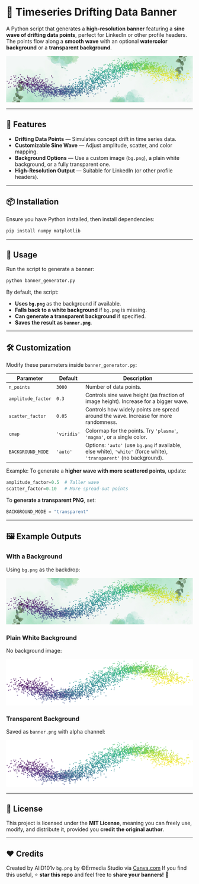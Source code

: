 # 🎨 Timeseries Drifting Data Banner

A Python script that generates a **high-resolution banner** featuring a **sine wave of drifting data points**, perfect for LinkedIn or other profile headers. The points flow along a **smooth wave** with an optional **watercolor background** or a **transparent background**.

![Example Output](banner.png)

---

## 🚀 Features

- **Drifting Data Points** — Simulates concept drift in time series data.
- **Customizable Sine Wave** — Adjust amplitude, scatter, and color mapping.
- **Background Options** — Use a custom image (`bg.png`), a plain white background, or a fully transparent one.
- **High-Resolution Output** — Suitable for LinkedIn (or other profile headers).

---

## 📦 Installation

Ensure you have Python installed, then install dependencies:

```sh
pip install numpy matplotlib
```

---

## 🎯 Usage

Run the script to generate a banner:

```sh
python banner_generator.py
```

By default, the script:
- **Uses `bg.png`** as the background if available.
- **Falls back to a white background** if `bg.png` is missing.
- **Can generate a transparent background** if specified.
- **Saves the result as `banner.png`**.

---

## 🛠 Customization

Modify these parameters inside `banner_generator.py`:

| Parameter         | Default | Description |
|------------------|---------|-------------|
| `n_points`       | `3000`  | Number of data points. |
| `amplitude_factor` | `0.3` | Controls sine wave height (as fraction of image height). Increase for a bigger wave. |
| `scatter_factor` | `0.05` | Controls how widely points are spread around the wave. Increase for more randomness. |
| `cmap` | `'viridis'` | Colormap for the points. Try `'plasma'`, `'magma'`, or a single color. |
| `BACKGROUND_MODE` | `'auto'` | Options: `'auto'` (use `bg.png` if available, else white), `'white'` (force white), `'transparent'` (no background). |

Example: To generate a **higher wave with more scattered points**, update:

```python
amplitude_factor=0.5  # Taller wave
scatter_factor=0.10   # More spread-out points
```

To **generate a transparent PNG**, set:

```python
BACKGROUND_MODE = "transparent"
```

---

## 🖼️ Example Outputs

### With a Background
Using `bg.png` as the backdrop:

![Banner with Background](banner_with_bg.png)

### Plain White Background
No background image:

![Banner without Background](banner_no_bg.png)

### Transparent Background
Saved as `banner.png` with alpha channel:

![Banner with Transparency](banner_transparent.png)

---

## 📜 License

This project is licensed under the **MIT License**, meaning you can freely use, modify, and distribute it, provided you **credit the original author**.

---

## ❤️ Credits

Created by AliD101v
`bg.png` by ©Ermedia Studio via [Canva.com](https://www.canva.com/)
If you find this useful, ⭐ **star this repo** and feel free to **share your banners!** 🚀

